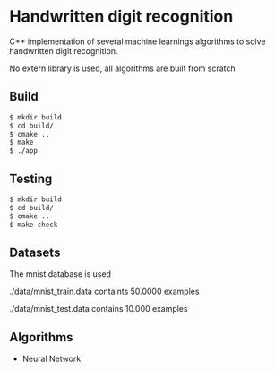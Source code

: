 # Handwritten digit recognition

C++ implementation of several machine learnings algorithms
to solve handwritten digit recognition.

No extern library is used, all algorithms are built from scratch


## Build

````bash
$ mkdir build
$ cd build/
$ cmake ..
$ make
$ ./app
````

## Testing

```bash
$ mkdir build
$ cd build/
$ cmake ..
$ make check
````

## Datasets

The mnist database is used

./data/mnist_train.data containts 50.0000 examples

./data/mnist_test.data contains 10.000 examples

## Algorithms

- Neural Network
